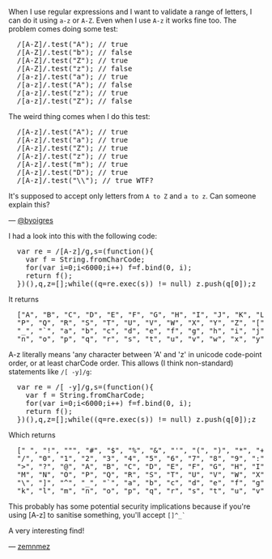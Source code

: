 When I use regular expressions and I want to validate a range of letters, I can
do it using `a-z` or `A-Z`. Even when I use `A-z` it works fine too. The problem
comes doing some test:

<pre lang="javascript">
  /[A-Z]/.test("A"); // true
  /[A-Z]/.test("b"); // false
  /[A-Z]/.test("Z"); // true
  /[A-Z]/.test("z"); // false
  /[a-z]/.test("a"); // true
  /[a-z]/.test("A"); // false
  /[a-z]/.test("z"); // true
  /[a-z]/.test("Z"); // false
</pre>

The weird thing comes when I do this test:

<pre lang="javascript">
  /[A-z]/.test("A"); // true
  /[A-z]/.test("a"); // true
  /[A-z]/.test("Z"); // true
  /[A-z]/.test("z"); // true
  /[A-z]/.test("m"); // true
  /[A-z]/.test("D"); // true
  /[A-z]/.test("\\"); // true WTF?
</pre>

It's supposed to accept only letters from `A to Z` and `a to z`.
Can someone explain this?

&mdash; [@byoigres][1]


I had a look into this with the following code:
<pre lang="javascript">
  var re = /[A-z]/g,s=(function(){
    var f = String.fromCharCode;
    for(var i=0;i<6000;i++) f=f.bind(0, i);
    return f();
  })(),q,z=[];while((q=re.exec(s)) != null) z.push(q[0]);z
</pre>

It returns

<pre lang="javascript">
  ["A", "B", "C", "D", "E", "F", "G", "H", "I", "J", "K", "L", "M", "N", "O",
  "P", "Q", "R", "S", "T", "U", "V", "W", "X", "Y", "Z", "[", "\", "]", "^",
  "_", "`", "a", "b", "c", "d", "e", "f", "g", "h", "i", "j", "k", "l", "m",
  "n", "o", "p", "q", "r", "s", "t", "u", "v", "w", "x", "y", "z"]
</pre>

A-z literally means 'any character between 'A' and
'z' in unicode code-point order, or at least charCode order. This allows (I
think non-standard) statements like `/[ -y]/g`:

<pre lang="javascript">
  var re = /[ -y]/g,s=(function(){
    var f = String.fromCharCode;
    for(var i=0;i<6000;i++) f=f.bind(0, i);
    return f();
  })(),q,z=[];while((q=re.exec(s)) != null) z.push(q[0]);z
</pre>

Which returns
<pre lang="javascript">
  [" ", "!", """, "#", "$", "%", "&", "'", "(", ")", "*", "+", ",", "-", ".",
  "/", "0", "1", "2", "3", "4", "5", "6", "7", "8", "9", ":", ";", "<", "=",
  ">", "?", "@", "A", "B", "C", "D", "E", "F", "G", "H", "I", "J", "K", "L",
  "M", "N", "O", "P", "Q", "R", "S", "T", "U", "V", "W", "X", "Y", "Z", "[",
  "\", "]", "^", "_", "`", "a", "b", "c", "d", "e", "f", "g", "h", "i", "j",
  "k", "l", "m", "n", "o", "p", "q", "r", "s", "t", "u", "v", "w", "x", "y"]`
</pre>

This probably has some potential security implications because if you're using
[A-z] to sanitise something, you'll accept <code>[\]^_`</code>

A very interesting find!

&mdash; [zemnmez][2]

[1]:https://twitter.com/byoigres
[2]:https://twitter.com/zemnmez
